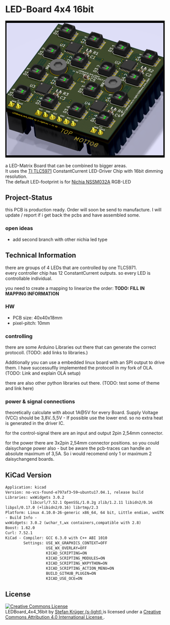 # LED-Board 4x4 16bit
![LED-Board front](./export/3d/LEDBoard_4x4_16bit_3d_rendering.png)

a LED-Matrix Board that can be combined to bigger areas.  
It uses the [TI TLC5971](http://www.ti.com/product/TLC5971?keyMatch=tlc5971&tisearch=Search-EN-Everything) ConstantCurrent LED-Driver Chip with 16bit dimming resolution.  
The default LED-footprint is for [Nichia NSSM032A](http://www.nichia.co.jp/en/product/led_product_data.html?type=%27NSSM032A%27) RGB-LED

## Project-Status
this PCB is production ready.
Order will soon be send to manufacture.
I will update / report if i get back the pcbs and have assembled some.

### open ideas
* add second branch with other nichia led type


## Technical Information


there are groups of 4 LEDs that are controlled by one TLC5971.  
every controller chip has 12 ConstantCurrent outputs. so every LED is controllable individual.

you need to create a mapping to linearize the order:
**TODO: FILL IN MAPPING INFORMATION**

### HW
* PCB size: 40x40x18mm
* pixel-pitch: 10mm

### controlling
there are some Arduino Libraries out there that can generate the correct protocoll. (TODO: add links to libraries.)

Additionally you can use a embedded linux board with an SPI output to drive them.
I have successuflly implemented the protocoll in my fork of OLA.
(TODO: Link and explain OLA setup)

there are also other python libraries out there.
(TODO: test some of theme and link here)

### power & signal connections
theoretically calculate with about 1A@5V for every Board.
Supply Voltage (VCC) should be 3,8V..5,5V - If possible use the lower end. so no extra heat is generated in the driver IC.

for the control-signal there are an input and output 2pin 2,54mm connector.

for the power there are 3x2pin 2,54mm connector positions.
so you could daisychange power also - but be aware the pcb-traces can handle an absolute maximum of 3,5A. So i would recomend only 1 or maximum 2 daisychangend boards.

## KiCad Version
```
Application: kicad
Version: no-vcs-found-e797af3~59~ubuntu17.04.1, release build
Libraries: wxWidgets 3.0.2
           libcurl/7.52.1 OpenSSL/1.0.2g zlib/1.2.11 libidn2/0.16 libpsl/0.17.0 (+libidn2/0.16) librtmp/2.3
Platform: Linux 4.10.0-26-generic x86_64, 64 bit, Little endian, wxGTK
- Build Info -
wxWidgets: 3.0.2 (wchar_t,wx containers,compatible with 2.8)
Boost: 1.62.0
Curl: 7.52.1
KiCad - Compiler: GCC 6.3.0 with C++ ABI 1010
        Settings: USE_WX_GRAPHICS_CONTEXT=OFF
                  USE_WX_OVERLAY=OFF
                  KICAD_SCRIPTING=ON
                  KICAD_SCRIPTING_MODULES=ON
                  KICAD_SCRIPTING_WXPYTHON=ON
                  KICAD_SCRIPTING_ACTION_MENU=ON
                  BUILD_GITHUB_PLUGIN=ON
                  KICAD_USE_OCE=ON
```

## License
<!-- License info -->
<a rel="license" href="http://creativecommons.org/licenses/by/4.0/">
    <img alt="Creative Commons License" style="border-width:0" src="https://i.creativecommons.org/l/by/4.0/88x31.png" />
</a><br />
<span xmlns:dct="http://purl.org/dc/terms/" property="dct:title">
    LEDBoard_4x4_16bit
</span>
by
<a xmlns:cc="http://creativecommons.org/ns#" href="https://github.com/s-light/LEDBoard_4x4_16bit" property="cc:attributionName" rel="cc:attributionURL">
    Stefan Krüger (s-light)
</a>
is licensed under a
<a rel="license" href="http://creativecommons.org/licenses/by/4.0/">
    Creative Commons Attribution 4.0 International License
</a>.
